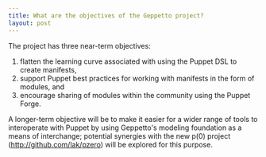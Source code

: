 ```yaml
---
title: What are the objectives of the Geppetto project?
layout: post 
---
```

The project has three near-term objectives:

1. flatten the learning curve associated with using the Puppet DSL to create manifests,
1. support Puppet best practices for working with manifests in the form of modules, and
1. encourage sharing of modules within the community using the Puppet Forge.

A longer-term objective will be to make it easier for a wider range of tools to interoperate with Puppet
by using Geppetto's modeling foundation as a means of interchange; potential synergies with
the new p(0) project (http://github.com/lak/pzero) will be explored for this purpose.
